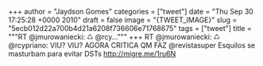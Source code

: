 
+++
author = "Jaydson Gomes"
categories = ["tweet"]
date = "Thu Sep 30 17:25:28 +0000 2010"
draft = false
image = "{TWEET_IMAGE}"
slug = "5ecb012d22a700b4d21a6208f736606e71768675"
tags = ["tweet"]
title = """RT @jmurowaniecki: ♺ @rcy..."""
+++
RT @jmurowaniecki: ♺ @rcypriano: VIU? VIU? AGORA CRITICA QM FAZ @revistasuper Esquilos se masturbam para evitar DSTs http://migre.me/1ru6N
